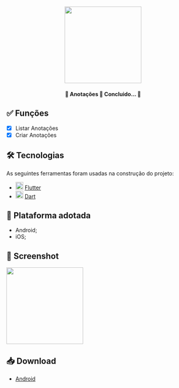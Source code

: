 <h1 align="center">
   <img src="https://firebasestorage.googleapis.com/v0/b/apostas-e1af2.appspot.com/o/flutter%2Fanotacoes%2FLista.PNG?alt=media&token=e1f8335e-76b6-43df-9468-71c84a4e2ee4" width="200">
</h1>

<h4 align="center"> 
	🚧 Anotações 🚀 Concluido...  🚧
</h4>

## ✅ Funções
  
  - [x] Listar Anotações
  - [x] Criar Anotações

## 🛠 Tecnologias

As seguintes ferramentas foram usadas na construção do projeto:

- <img src="https://cdn.jsdelivr.net/gh/devicons/devicon/icons/flutter/flutter-original.svg" height="20" width="20"/> [Flutter](https://flutter.dev/?gclid=Cj0KCQjwkbuKBhDRARIsAALysV4sMSKWcOxrlBmdtlCcf3MAfNdH1ehbbWi6ZjjjdypPLsSvdTFiqOYaAon3EALw_wcB&gclsrc=aw.ds)
- <img src="https://cdn.jsdelivr.net/gh/devicons/devicon/icons/dart/dart-original.svg" height="20" width="20"/> [Dart](https://dart.dev/)

## 📱 Plataforma adotada

  - Android;
  - iOS;

## 📸 Screenshot

<p float="left">
	<img src="https://firebasestorage.googleapis.com/v0/b/apostas-e1af2.appspot.com/o/flutter%2Fanotacoes%2FCadastro.PNG?alt=media&token=cae5dd04-2dad-47ef-b549-fab63386bd1e" width="200">
</p>

## 📥 Download

  - [Android](https://drive.google.com/file/d/15--kpGGyoYB0DDcrpD99_tyQHM51hhDQ/view?usp=sharing)
